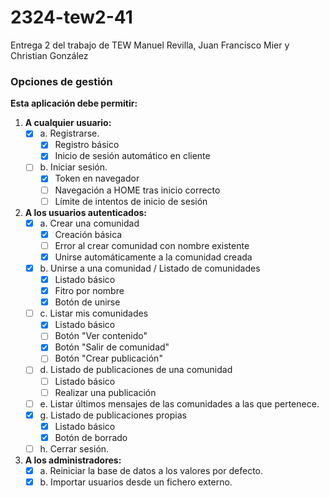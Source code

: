 # 2324-tew2-41
Entrega 2 del trabajo de TEW Manuel Revilla, Juan Francisco Mier y Christian González

### Opciones de gestión

**Esta aplicación debe permitir:**

1. **A cualquier usuario:**
   - [x] a. Registrarse.
     - [x] Registro básico
     - [x] Inicio de sesión automático en cliente
   - [ ] b. Iniciar sesión.
     - [x] Token en navegador
     - [ ] Navegación a HOME tras inicio correcto
     - [ ] Límite de intentos de inicio de sesión

2. **A los usuarios autenticados:**
   - [x] a. Crear una comunidad
     - [x] Creación básica
     - [ ] Error al crear comunidad con nombre existente
     - [x] Unirse automáticamente a la comunidad creada
   - [x] b. Unirse a una comunidad / Listado de comunidades
     - [x] Listado básico
     - [x] Fitro por nombre
     - [x] Botón de unirse
   - [ ] c. Listar mis comunidades
     - [x] Listado básico
     - [ ] Botón "Ver contenido"
     - [x] Botón "Salir de comunidad"
     - [ ] Botón "Crear publicación"
   - [ ] d. Listado de publicaciones de una comunidad
     - [ ] Listado básico
     - [ ] Realizar una publicación
   - [ ] e. Listar últimos mensajes de las comunidades a las que pertenece.
   - [x] g. Listado de publicaciones propias
     - [x] Listado básico
     - [x] Botón de borrado
   - [ ] h. Cerrar sesión.

3. **A los administradores:**
   - [x] a. Reiniciar la base de datos a los valores por defecto.
   - [x] b. Importar usuarios desde un fichero externo.
